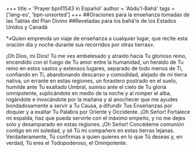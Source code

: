 +++
title = 'Prayer bpn11543 in Español'
author = 'Abdu'l-Bahá'
tags = ['lang-es', 'bpn-unsorted']
+++
##Oraciones para la enseñanza tomadas de las Tablas del Plan Divino
##Reveladas para los bahá’ís de los Estados Unidos y Canadá

*«Quien emprenda un viaje de enseñanza a cualquier lugar, que recite esta oración día y noche durante sus recorridos por otras tierras».

¡Oh Dios, mi Dios! Tú me ves embelesado y atraído hacia Tu glorioso reino, encendido con el fuego de Tu amor entre la humanidad, un heraldo de Tu reino en estos vastos y extensos lugares, separado de todo menos de Ti, confiando en Ti, abandonando descanso y comodidad, alejado de mi tierra nativa, un errante en estas regiones, un forastero postrado en el suelo, humilde ante Tu exaltado Umbral, sumiso ante el cielo de Tu gloria omnipotente, suplicándote en medio de la noche y al romper el alba, rogándote e invocándote por la mañana y al anochecer que me ayudes bondadosamente a servir a Tu Causa, a difundir Tus Enseñanzas por doquier y a exaltar Tu Palabra por Oriente y Occidente.
¡Oh Señor! Fortalece mi espalda, haz que pueda servirte con el máximo empeño, y no me dejes solo y desamparado en estas regiones.
¡Oh Señor! Concédeme comunión contigo en mi soledad, y sé Tú mi compañero en estas tierras lejanas.
Verdaderamente, Tú confirmas a quien quieres en lo que Tú deseas y, en verdad, Tú eres el Todopoderoso, el Omnipotente.
